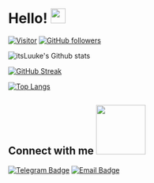 
# Hello! <img src="https://raw.githubusercontent.com/MartinHeinz/MartinHeinz/master/wave.gif" width="30px">

[![Visitor](https://visitor-badge.laobi.icu/badge?page_id=itsLuuke.itsLuuke)](https://github.com/itsLuuke) [![GitHub followers](https://img.shields.io/github/followers/itsLuuke.svg?style=social&label=Follow)](https://github.com/itsLuuke?tab=followers)

![itsLuuke's Github stats](https://github-readme-stats.vercel.app/api?username=itsLuuke&show_icons=true&theme=chartreuse-dark&hide_border=true)

[![GitHub Streak](https://github-readme-streak-stats.herokuapp.com?user=itsLuuke&theme=chartreuse-dark&hide_border=true)](https://git.io/streak-stats)

[![Top Langs](https://github-readme-stats.vercel.app/api/top-langs/?username=itsLuuke&langs_count=4&theme=chartreuse-dark&hide_border=true)](https://github.com/itsLuuke/github-readme-stats)


<h2> Connect with me <img src='https://raw.githubusercontent.com/ShahriarShafin/ShahriarShafin/main/Assets/handshake.gif' width="100px"> </h2>

[![Telegram Badge](https://img.shields.io/badge/-@itsLuuke-0088CC?style=flat&logo=Telegram&logoColor=white)](https://t.me/itsLuuke "Contact on Telegram")
[![Email Badge](https://img.shields.io/badge/-me@luuke.ml-c14438?style=flat&logo=Gmail&logoColor=white&link=mailto:me@luuke.ml)](mailto:me@luuke.ml)

